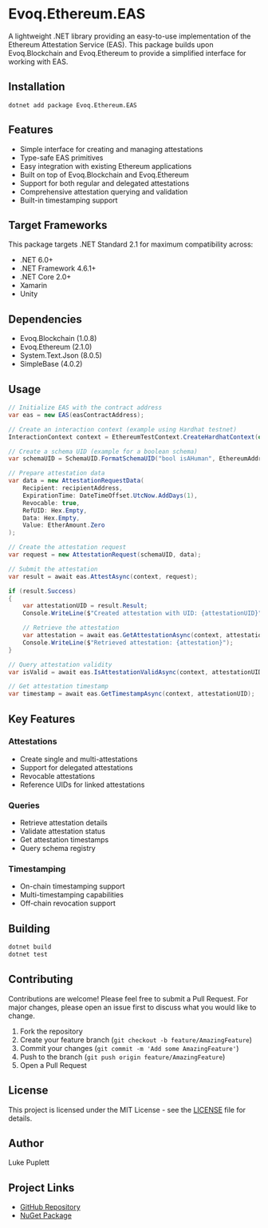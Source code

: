 # Evoq.Ethereum.EAS

A lightweight .NET library providing an easy-to-use implementation of the Ethereum Attestation Service (EAS). This package builds upon Evoq.Blockchain and Evoq.Ethereum to provide a simplified interface for working with EAS.

## Installation

```
dotnet add package Evoq.Ethereum.EAS
```

## Features

- Simple interface for creating and managing attestations
- Type-safe EAS primitives
- Easy integration with existing Ethereum applications
- Built on top of Evoq.Blockchain and Evoq.Ethereum
- Support for both regular and delegated attestations
- Comprehensive attestation querying and validation
- Built-in timestamping support

## Target Frameworks

This package targets .NET Standard 2.1 for maximum compatibility across:
- .NET 6.0+
- .NET Framework 4.6.1+
- .NET Core 2.0+
- Xamarin
- Unity

## Dependencies

- Evoq.Blockchain (1.0.8)
- Evoq.Ethereum (2.1.0)
- System.Text.Json (8.0.5)
- SimpleBase (4.0.2)

## Usage

```csharp
// Initialize EAS with the contract address
var eas = new EAS(easContractAddress);

// Create an interaction context (example using Hardhat testnet)
InteractionContext context = EthereumTestContext.CreateHardhatContext(out var logger);

// Create a schema UID (example for a boolean schema)
var schemaUID = SchemaUID.FormatSchemaUID("bool isAHuman", EthereumAddress.Zero, true);

// Prepare attestation data
var data = new AttestationRequestData(
    Recipient: recipientAddress,
    ExpirationTime: DateTimeOffset.UtcNow.AddDays(1),
    Revocable: true,
    RefUID: Hex.Empty,
    Data: Hex.Empty,
    Value: EtherAmount.Zero
);

// Create the attestation request
var request = new AttestationRequest(schemaUID, data);

// Submit the attestation
var result = await eas.AttestAsync(context, request);

if (result.Success)
{
    var attestationUID = result.Result;
    Console.WriteLine($"Created attestation with UID: {attestationUID}");

    // Retrieve the attestation
    var attestation = await eas.GetAttestationAsync(context, attestationUID);
    Console.WriteLine($"Retrieved attestation: {attestation}");
}

// Query attestation validity
var isValid = await eas.IsAttestationValidAsync(context, attestationUID);

// Get attestation timestamp
var timestamp = await eas.GetTimestampAsync(context, attestationUID);
```

## Key Features

### Attestations
- Create single and multi-attestations
- Support for delegated attestations
- Revocable attestations
- Reference UIDs for linked attestations

### Queries
- Retrieve attestation details
- Validate attestation status
- Get attestation timestamps
- Query schema registry

### Timestamping
- On-chain timestamping support
- Multi-timestamping capabilities
- Off-chain revocation support

## Building

```bash
dotnet build
dotnet test
```

## Contributing

Contributions are welcome! Please feel free to submit a Pull Request. For major changes, please open an issue first to discuss what you would like to change.

1. Fork the repository
2. Create your feature branch (`git checkout -b feature/AmazingFeature`)
3. Commit your changes (`git commit -m 'Add some AmazingFeature'`)
4. Push to the branch (`git push origin feature/AmazingFeature`)
5. Open a Pull Request

## License

This project is licensed under the MIT License - see the [LICENSE](LICENSE) file for details.

## Author

Luke Puplett

## Project Links

- [GitHub Repository](https://github.com/lukepuplett/evoq-ethereum-eas)
- [NuGet Package](https://www.nuget.org/packages/Evoq.Ethereum.EAS)